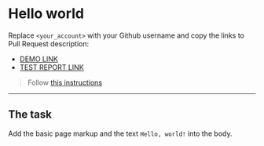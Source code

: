 # Hello world
Replace `<your_account>` with your Github username and copy the links to Pull Request description:
- [DEMO LINK](https://cyb1ove.github.io/layout_hello-world/)
- [TEST REPORT LINK](https://cyb1ove.github.io/layout_hello-world/report/html_report/)

> Follow [this instructions](https://github.com/mate-academy/layout_task-guideline#how-to-solve-the-layout-tasks-on-github)
___

## The task 
Add the basic page markup and the text `Hello, world!` into the body.

